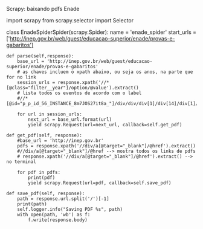 Scrapy: baixando pdfs Enade

import scrapy
from scrapy.selector import Selector

class EnadeSpiderSpider(scrapy.Spider):
    name = 'enade_spider'
    start_urls = ['http://inep.gov.br/web/guest/educacao-superior/enade/provas-e-gabaritos']

    def parse(self,response):
        base_url = 'http://inep.gov.br/web/guest/educacao-superior/enade/provas-e-gabaritos'
        # as chaves incluem o xpath abaixo, ou seja os anos, na parte que for no link
        session_urls = response.xpath('//*[@class="filter__year"]/option/@value').extract()
        # lista todos os eventos de acordo com o label        
        #//*[@id="p_p_id_56_INSTANCE_8m7JOS27it8a_"]/div/div/div[1]/div[14]/div[1]/a[3]

        for url in session_urls:
            next_url = base_url.format(url)
            yield scrapy.Request(url=next_url, callback=self.get_pdf)

    def get_pdf(self, response):
        #base_url = 'http://inep.gov.br'
        pdfs = response.xpath('//div/a[@target="_blank"]/@href').extract() 
        #//div/a[@target="_blank"]/@href --> mostra todos os links de pdfs
        # response.xpath('//div/a[@target="_blank"]/@href').extract() --> no terminal 

        for pdf in pdfs:
            print(pdf)
            yield scrapy.Request(url=pdf, callback=self.save_pdf)

    def save_pdf(self, response):
        path = response.url.split('/')[-1]
        print(path)
        self.logger.info("Saving PDF %s", path)
        with open(path, 'wb') as f:
            f.write(response.body)
